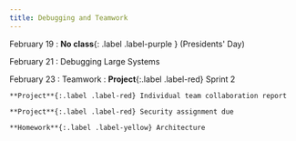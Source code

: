 ```yaml
---
title: Debugging and Teamwork
---
```


February 19
: **No class**{: .label .label-purple } (Presidents' Day)

February 21
: Debugging Large Systems

February 23
: Teamwork
  : **Project**{:.label .label-red} Sprint 2


    **Project**{:.label .label-red} Individual team collaboration report

    **Project**{:.label .label-red} Security assignment due

    **Homework**{:.label .label-yellow} Architecture
